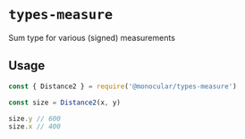 # `types-measure`

Sum type for various (signed) measurements

## Usage

```js
const { Distance2 } = require('@monocular/types-measure')

const size = Distance2(x, y)

size.y // 600
size.x // 400
```
